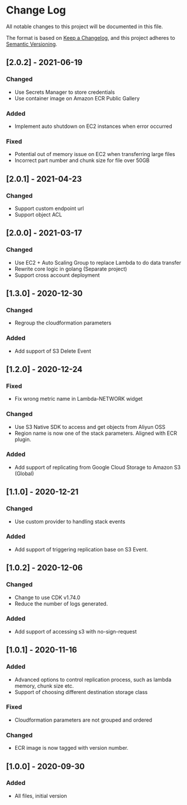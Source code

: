 # Change Log
All notable changes to this project will be documented in this file.

The format is based on [Keep a Changelog](https://keepachangelog.com/en/1.0.0/),
and this project adheres to [Semantic Versioning](https://semver.org/spec/v2.0.0.html).


## [2.0.2] - 2021-06-19

### Changed

- Use Secrets Manager to store credentials
- Use container image on Amazon ECR Public Gallery

### Added
- Implement auto shutdown on EC2 instances when error occurred

### Fixed

- Potential out of memory issue on EC2 when transferring large files
- Incorrect part number and chunk size for file over 50GB



## [2.0.1] - 2021-04-23

### Changed

- Support custom endpoint url
- Support object ACL


## [2.0.0] - 2021-03-17

### Changed

- Use EC2 + Auto Scaling Group to replace Lambda to do data transfer
- Rewrite core logic in golang (Separate project)
- Support cross account deployment


## [1.3.0] - 2020-12-30

### Changed
- Regroup the cloudformation parameters

### Added
- Add support of S3 Delete Event

## [1.2.0] - 2020-12-24

### Fixed
- Fix wrong metric name in Lambda-NETWORK widget

### Changed
- Use S3 Native SDK to access and get objects from Aliyun OSS
- Region name is now one of the stack parameters. Aligned with ECR plugin.

### Added
- Add support of replicating from Google Cloud Storage to Amazon S3 (Global)

## [1.1.0] - 2020-12-21

### Changed
- Use custom provider to handling stack events

### Added
- Add support of triggering replication base on S3 Event.

## [1.0.2] - 2020-12-06

### Changed
- Change to use CDK v1.74.0
- Reduce the number of logs generated.

### Added
- Add support of accessing s3 with no-sign-request

## [1.0.1] - 2020-11-16
### Added
- Advanced options to control replication process, such as lambda memory, chunk size etc.
- Support of choosing different destination storage class

### Fixed
- Cloudformation parameters are not grouped and ordered

### Changed
- ECR image is now tagged with version number.


## [1.0.0] - 2020-09-30
### Added
- All files, initial version